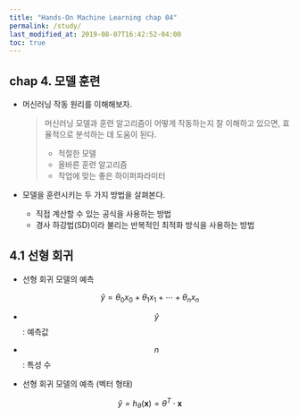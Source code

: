 ```yaml
---
title: "Hands-On Machine Learning chap 04"
permalink: /study/
last_modified_at: 2019-08-07T16:42:52-04:00
toc: true
---
```


## chap 4. 모델 훈련

- 머신러닝 작동 원리를 이해해보자.
  > 머신러닝 모델과 훈련 알고리즘이 어떻게 작동하는지 잘 이해하고 있으면, 효율적으로 분석하는 데 도움이 된다.
  > - 적절한 모델
  > - 올바른 훈련 알고리즘
  > - 작업에 맞는 좋은 하이퍼파라미터

- 모델을 훈련시키는 두 가지 방법을 살펴본다.
  - 직접 계산할 수 있는 공식을 사용하는 방법
  - 경사 하강법(SD)이라 불리는 반복적인 최적화 방식을 사용하는 방법

## 4.1 선형 회귀

- 선형 회귀 모델의 예측

$$ \hat{y}=\theta_{0}x_{0}+\theta_{1}x_{1}+\cdots+\theta_{n}x_{n} $$

  - $$ \hat{y} $$ : 예측값
  - $$ n $$ : 특성 수
  
- 선형 회귀 모델의 예측 (벡터 형태)

$$ \hat{y}=h_\theta(\mathbf{x})=\theta^T\cdot\mathbf{x} $$
